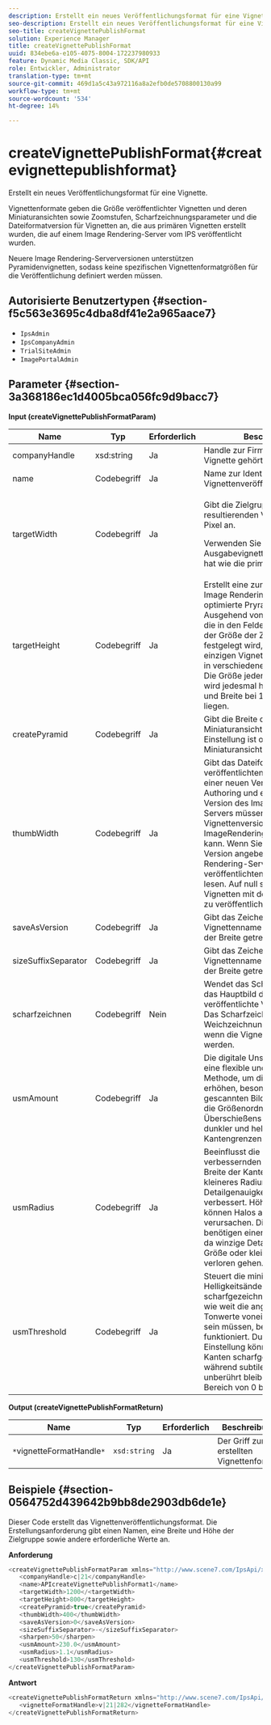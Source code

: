 ```yaml
---
description: Erstellt ein neues Veröffentlichungsformat für eine Vignette.
seo-description: Erstellt ein neues Veröffentlichungsformat für eine Vignette.
seo-title: createVignettePublishFormat
solution: Experience Manager
title: createVignettePublishFormat
uuid: 834ebe6a-e105-4075-8004-172237980933
feature: Dynamic Media Classic, SDK/API
role: Entwickler, Administrator
translation-type: tm+mt
source-git-commit: 469d1a5c43a972116a8a2efb0de5708800130a99
workflow-type: tm+mt
source-wordcount: '534'
ht-degree: 14%

---
```



# createVignettePublishFormat{#createvignettepublishformat}

Erstellt ein neues Veröffentlichungsformat für eine Vignette.

Vignettenformate geben die Größe veröffentlichter Vignetten und deren Miniaturansichten sowie Zoomstufen, Scharfzeichnungsparameter und die Dateiformatversion für Vignetten an, die aus primären Vignetten erstellt wurden, die auf einem Image Rendering-Server vom IPS veröffentlicht wurden.

Neuere Image Rendering-Serverversionen unterstützen Pyramidenvignetten, sodass keine spezifischen Vignettenformatgrößen für die Veröffentlichung definiert werden müssen.

## Autorisierte Benutzertypen {#section-f5c563e3695c4dba8df41e2a965aace7}

* `IpsAdmin`
* `IpsCompanyAdmin`
* `TrialSiteAdmin`
* `ImagePortalAdmin`

## Parameter {#section-3a368186ec1d4005bca056fc9d9bacc7}

**Input (createVignettePublishFormatParam)**

<table id="table_4D5B2913FA784EC09190F25223C1A680"> 
 <thead> 
  <tr> 
   <th colname="col1" class="entry"> Name </th> 
   <th colname="col2" class="entry"> Typ </th> 
   <th colname="col3" class="entry"> Erforderlich </th> 
   <th colname="col4" class="entry"> Beschreibung </th> 
  </tr> 
 </thead>
 <tbody> 
  <tr> 
   <td colname="col1"> <span class="codeph"> <span class="varname"> companyHandle</span> </span> </td> 
   <td colname="col2"> <span class="codeph"> xsd:string</span> </td> 
   <td colname="col3"> Ja </td> 
   <td colname="col4"> Handle zur Firma, zu der die Vignette gehört. </td> 
  </tr> 
  <tr> 
   <td colname="col1"> <span class="codeph"> <span class="varname"> name</span> </span> </td> 
   <td colname="col2"> <span class="codeph"> Codebegriff  </span> </td> 
   <td colname="col3"> Ja </td> 
   <td colname="col4"> Name zur Identifizierung des Vignettenveröffentlichungsformats. </td> 
  </tr> 
  <tr> 
   <td colname="col1"> <span class="codeph"> <span class="varname"> targetWidth</span> </span> </td> 
   <td colname="col2"> <span class="codeph"> Codebegriff  </span> </td> 
   <td colname="col3"> Ja </td> 
   <td colname="col4"> <p>Gibt die Zielgruppe der resultierenden Vignettenbreite in Pixel an. </p> <p>Verwenden Sie Null, damit die Ausgabevignette dieselbe Größe hat wie die primäre Vignette. </p> </td> 
  </tr> 
  <tr> 
   <td colname="col1"> <span class="codeph"> <span class="varname"> targetHeight</span> </span> </td> 
   <td colname="col2"> <span class="codeph"> Codebegriff  </span> </td> 
   <td colname="col3"> Ja </td> 
   <td colname="col4"> Erstellt eine zum Zoomen auf dem Image Rendering-Server optimierte Pryramidenvignette. Ausgehend von der Maximalgröße, die in den Feldern zur Bestimmung der Größe der Zielvignette festgelegt wird, werden in einer einzigen Vignettendatei Ansichten in verschiedenen Größen erstellt. Die Größe jeder weiteren Ansicht wird jedesmal halbiert, bis Höhe und Breite bei 128 x 128 Pixeln liegen. </td> 
  </tr> 
  <tr> 
   <td colname="col1"> <span class="codeph"> <span class="varname"> createPyramid</span> </span> </td> 
   <td colname="col2"> <span class="codeph"> Codebegriff  </span> </td> 
   <td colname="col3"> Ja </td> 
   <td colname="col4"> Gibt die Breite der resultierenden Miniaturansichten in Pixel an. Diese Einstellung ist optional. Ohne Miniaturansicht als Null belassen. </td> 
  </tr> 
  <tr> 
   <td colname="col1"> <span class="codeph"> <span class="varname"> thumbWidth</span> </span> </td> 
   <td colname="col2"> <span class="codeph"> Codebegriff  </span> </td> 
   <td colname="col3"> Ja </td> 
   <td colname="col4"> Gibt das Dateiformat für die veröffentlichten Vignetten an. Bei einer neuen Version von Image Authoring und einer älteren Version des Image Rendering-Servers müssen Sie eine Vignettenversion angeben, die der ImageRendering-Server lesen kann. Wenn Sie eine höhere Version angeben, kann der Image Rendering-Server die veröffentlichten Vignetten nicht lesen. Auf null setzen, um Vignetten mit der neuesten Version zu veröffentlichen. </td> 
  </tr> 
  <tr> 
   <td colname="col1"> <span class="codeph"> <span class="varname"> saveAsVersion</span> </span> </td> 
   <td colname="col2"> <span class="codeph"> Codebegriff  </span> </td> 
   <td colname="col3"> Ja </td> 
   <td colname="col4"> Gibt das Zeichen an, durch das der Vignettenname und das Suffix mit der Breite getrennt werden. </td> 
  </tr> 
  <tr> 
   <td colname="col1"> <span class="codeph"> <span class="varname"> sizeSuffixSeparator</span> </span> </td> 
   <td colname="col2"> <span class="codeph"> Codebegriff  </span> </td> 
   <td colname="col3"> Ja </td> 
   <td colname="col4"> Gibt das Zeichen an, durch das der Vignettenname und das Suffix mit der Breite getrennt werden. </td> 
  </tr> 
  <tr> 
   <td colname="col1"> <span class="codeph"> <span class="varname"> scharfzeichnen</span> </span> </td> 
   <td colname="col2"> <span class="codeph"> Codebegriff  </span> </td> 
   <td colname="col3"> Nein </td> 
   <td colname="col4"> Wendet das Scharfzeichnen auf das Hauptbild der Ansicht für jede veröffentlichte Vignettengröße an. Das Scharfzeichnen kann die Weichzeichnung kompensieren, wenn die Vignetten skaliert werden. </td> 
  </tr> 
  <tr> 
   <td colname="col1"> <span class="codeph"> <span class="varname"> usmAmount</span> </span> </td> 
   <td colname="col2"> <span class="codeph"> Codebegriff  </span> </td> 
   <td colname="col3"> Ja </td> 
   <td colname="col4"> Die digitale Unschärfemaske ist eine flexible und leistungsstarke Methode, um die Schärfe zu erhöhen, besonders bei gescannten Bildern. Dadurch wird die Größenordnung jedes Überschießens gesteuert (je dunkler und hell die Kantengrenzen werden). </td> 
  </tr> 
  <tr> 
   <td colname="col1"> <span class="codeph"> <span class="varname"> usmRadius</span> </span> </td> 
   <td colname="col2"> <span class="codeph"> Codebegriff  </span> </td> 
   <td colname="col3"> Ja </td> 
   <td colname="col4"> Beeinflusst die Größe der zu verbessernden Kanten oder die Breite der Kantenfelge, sodass ein kleineres Radium die Detailgenauigkeit der Skalierung verbessert. Höhere Radiuswerte können Halos an den Kanten verursachen. Die feinen Details benötigen einen kleineren Radius, da winzige Details derselben Größe oder kleiner als der Radius verloren gehen. </td> 
  </tr> 
  <tr> 
   <td colname="col1"> <span class="codeph"> <span class="varname"> usmThreshold</span> </span> </td> 
   <td colname="col2"> <span class="codeph"> Codebegriff  </span> </td> 
   <td colname="col3"> Ja </td> 
   <td colname="col4"> Steuert die minimale Helligkeitsänderung, die scharfgezeichnet werden soll, oder wie weit die angrenzenden Tonwerte voneinander entfernt sein müssen, bevor der Filter funktioniert. Durch diese Einstellung können ausgeprägtere Kanten scharfgezeichnet werden, während subtilere Kanten unberührt bleiben. Der zulässige Bereich von 0 bis 255. </td> 
  </tr> 
 </tbody> 
</table>

**Output (createVignettePublishFormatReturn)**

| Name | Typ | Erforderlich | Beschreibung |
|---|---|---|---|
| `*`vignetteFormatHandle`*` | `xsd:string` | Ja | Der Griff zum erstellten Vignettenformat. |

## Beispiele {#section-0564752d439642b9bb8de2903db6de1e}

Dieser Code erstellt das Vignettenveröffentlichungsformat. Die Erstellungsanforderung gibt einen Namen, eine Breite und Höhe der Zielgruppe sowie andere erforderliche Werte an.

**Anforderung**

```java
<createVignettePublishFormatParam xmlns="http://www.scene7.com/IpsApi/xsd/2008-01-15">
   <companyHandle>c|21</companyHandle>
   <name>APIcreateVignettePublishFormat1</name>
   <targetWidth>1200</<targetWidth>
   <targetHeight>800</targetHeight>
   <createPyramid>true</createPyramid>
   <thumbWidth>400</thumbWidth>
   <saveAsVersion>0</saveAsVersion>
   <sizeSuffixSeparator>-</sizeSuffixSeparator>
   <sharpen>50</sharpen>
   <usmAmount>230.0</usmAmount>
   <usmRadius>1.1</usmRadius>
   <usmThreshold>130</usmThreshold>
</createVignettePublishFormatParam>
```

**Antwort**

```java
<createVignettePublishFormatReturn xmlns="http://www.scene7.com/IpsApi/xsd/2008-01-15">
   <vignetteFormatHandle>v|21|282</vignetteFormatHandle>
</createVignettePublishFormatReturn>
```

